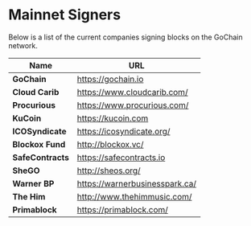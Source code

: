 # Mainnet Signers

Below is a list of the current companies signing blocks on the GoChain network.

| Name | URL |
| --- | --- |
| **GoChain** | https://gochain.io |
| **Cloud Carib** | https://www.cloudcarib.com/ |
| **Procurious** | https://www.procurious.com/ |
| **KuCoin** | https://kucoin.com |
| **ICOSyndicate** | https://icosyndicate.org/ | 
| **Blockox Fund** | http://blockox.vc/ |
| **SafeContracts** | https://safecontracts.io |
| **SheGO** | http://sheos.org/ |
| **Warner BP** | https://warnerbusinesspark.ca/ |
| **The Him** | http://www.thehimmusic.com/ |
| **Primablock** | https://primablock.com/ |
